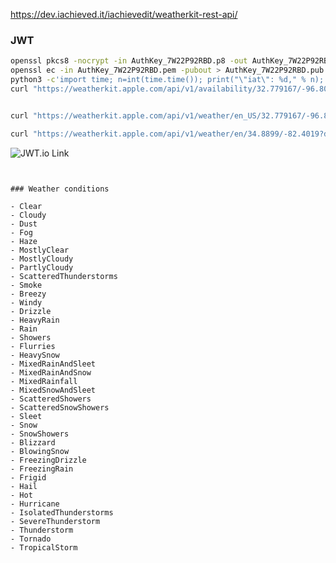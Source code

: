 https://dev.iachieved.it/iachievedit/weatherkit-rest-api/

### JWT

```bash
openssl pkcs8 -nocrypt -in AuthKey_7W22P92RBD.p8 -out AuthKey_7W22P92RBD.pem
openssl ec -in AuthKey_7W22P92RBD.pem -pubout > AuthKey_7W22P92RBD.pub
python3 -c'import time; n=int(time.time()); print("\"iat\": %d," % n); print("\"exp\": %d," % (n+(90 * 24 * 3600)))'
curl "https://weatherkit.apple.com/api/v1/availability/32.779167/-96.808891?country=US" -H 'Authorization: Bearer <TOKEN>'


curl "https://weatherkit.apple.com/api/v1/weather/en_US/32.779167/-96.808891?dataSets=currentWeather" -H 'Authorization: Bearer eyJhbGciOiJFUzI1NiIsImtpZCI6IjdXMjJQOTJSQkQiLCJpZCI6IlRETktTRDczVFUuY29tLndtZG1hcmsud2VhdGhlci1zZXJ2aWNlIiwidHlwIjoiSldUIn0.eyJpc3MiOiJURE5LU0Q3M1RVIiwic3ViIjoiY29tLndtZG1hcmsud2VhdGhlci1zZXJ2aWNlIiwiaWF0IjoxNjc1MzAyODk3LCJleHAiOjE2ODMwNzg4OTd9.85c4uHrrkAXRgY8l-zbqnU--_9TKcJtg_q5mdf6oa0vfglTM1jmI85lNxdWyAasKI4kGIQXEUorra-dCnrqVeg'

curl "https://weatherkit.apple.com/api/v1/weather/en/34.8899/-82.4019?dataSets=currentWeather" -H "Authorization: Bearer eyJhbGciOiJFUzI1NiIsImtpZCI6IjdXMjJQOTJSQkQiLCJpZCI6IlRETktTRDczVFUuY29tLndtZG1hcmsud2VhdGhlci1zZXJ2aWNlIiwidHlwIjoiSldUIn0.eyJpc3MiOiJURE5LU0Q3M1RVIiwic3ViIjoiY29tLndtZG1hcmsud2VhdGhlci1zZXJ2aWNlIiwiaWF0IjoxNjc1MzAyODk3LCJleHAiOjE2ODMwNzg4OTd9.85c4uHrrkAXRgY8l-zbqnU--_9TKcJtg_q5mdf6oa0vfglTM1jmI85lNxdWyAasKI4kGIQXEUorra-dCnrqVeg"

```

![JWT.io Link](https://jwt.io/#debugger-io?token=eyJhbGciOiJFUzI1NiIsImtpZCI6IjdXMjJQOTJSQkQiLCJpZCI6IlRETktTRDczVFUuY29tLndtZG1hcmsud2VhdGhlci1zZXJ2aWNlIiwidHlwIjoiSldUIn0.eyJpc3MiOiJURE5LU0Q3M1RVIiwic3ViIjoiY29tLndtZG1hcmsud2VhdGhlci1zZXJ2aWNlIiwiaWF0IjoxNjc1MDk5OTA1LCJleHAiOjE2NzUxODYzMDV9.aZrVCNAsS4ZSYmEdtgNnf8Rgv7z92VOPHVPCQpWv7iWEX7Jfylye-j4BNanieSDF3yDCQXMZmWlvkPKLnlhTEA&publicKey=-----BEGIN%20PUBLIC%20KEY-----%0AMFkwEwYHKoZIzj0CAQYIKoZIzj0DAQcDQgAER4XbWhRud0OPriAvsOlQFZOgS8ZB%0AmJQiQwfkSwPycj0MZDT1s0PTv0222K0fQzDkFdRE%2BXAmBV3gUVQA14%2BNcA%3D%3D%0A-----END%20PUBLIC%20KEY-----)

```


### Weather conditions

- Clear
- Cloudy
- Dust
- Fog
- Haze
- MostlyClear
- MostlyCloudy
- PartlyCloudy
- ScatteredThunderstorms
- Smoke
- Breezy
- Windy
- Drizzle
- HeavyRain
- Rain
- Showers
- Flurries
- HeavySnow
- MixedRainAndSleet
- MixedRainAndSnow
- MixedRainfall
- MixedSnowAndSleet
- ScatteredShowers
- ScatteredSnowShowers
- Sleet
- Snow
- SnowShowers
- Blizzard
- BlowingSnow
- FreezingDrizzle
- FreezingRain
- Frigid
- Hail
- Hot
- Hurricane
- IsolatedThunderstorms
- SevereThunderstorm
- Thunderstorm
- Tornado
- TropicalStorm
```

